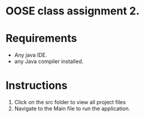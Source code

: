 # OOSE class assignment 2.  

# Requirements
  - Any java IDE. 
  - any Java compiler installed.

# Instructions 

1. Click on the src folder to view all project files
2. Navigate to the Main file to run the application.
